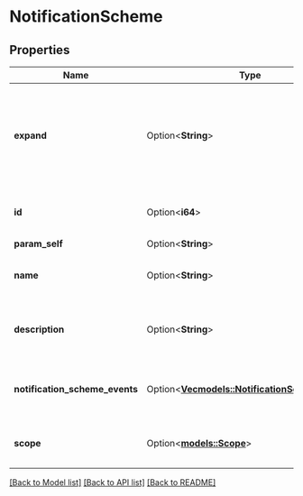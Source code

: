 # NotificationScheme

## Properties

Name | Type | Description | Notes
------------ | ------------- | ------------- | -------------
**expand** | Option<**String**> | Expand options that include additional notification scheme details in the response. | [optional]
**id** | Option<**i64**> | The ID of the notification scheme. | [optional]
**param_self** | Option<**String**> |  | [optional]
**name** | Option<**String**> | The name of the notification scheme. | [optional]
**description** | Option<**String**> | The description of the notification scheme. | [optional]
**notification_scheme_events** | Option<[**Vec<models::NotificationSchemeEvent>**](NotificationSchemeEvent.md)> | The notification events and associated recipients. | [optional]
**scope** | Option<[**models::Scope**](Scope.md)> | The scope of the notification scheme. | [optional]

[[Back to Model list]](../README.md#documentation-for-models) [[Back to API list]](../README.md#documentation-for-api-endpoints) [[Back to README]](../README.md)


